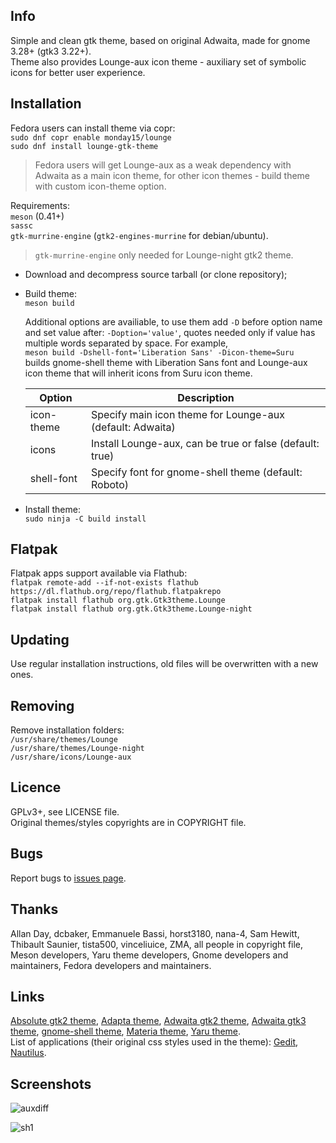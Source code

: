 ## Info
Simple and clean gtk theme, based on original Adwaita, made for gnome 3.28+ (gtk3 3.22+).  
Theme also provides Lounge-aux icon theme - auxiliary set of symbolic icons for better user experience.
 
## Installation
Fedora users can install theme via copr:  
`sudo dnf copr enable monday15/lounge`  
`sudo dnf install lounge-gtk-theme`

> Fedora users will get Lounge-aux as a weak dependency with Adwaita as a main icon theme, for other icon themes - build theme with custom icon-theme option.


Requirements:  
`meson` (0.41+)  
`sassc`  
`gtk-murrine-engine` (`gtk2-engines-murrine` for debian/ubuntu).
> `gtk-murrine-engine` only needed for Lounge-night gtk2 theme.

- Download and decompress source tarball (or clone repository);
- Build theme:  
`meson build` 
 
  Additional options are availiable, to use them add `-D` before option name and set value after: `-Doption='value'`, quotes needed only if value has multiple words separated by space. For example,  
`meson build -Dshell-font='Liberation Sans' -Dicon-theme=Suru`  
builds gnome-shell theme with Liberation Sans font and Lounge-aux icon theme that will inherit icons from Suru icon theme.

  Option | Description
  --- | ---
  icon-theme | Specify main icon theme for Lounge-aux (default: Adwaita)
  icons | Install Lounge-aux, can be true or false (default: true)
  shell-font | Specify font for gnome-shell theme (default: Roboto)

- Install theme:  
`sudo ninja -C build install`

## Flatpak
Flatpak apps support available via Flathub:  
`flatpak remote-add --if-not-exists flathub https://dl.flathub.org/repo/flathub.flatpakrepo`  
`flatpak install flathub org.gtk.Gtk3theme.Lounge`  
`flatpak install flathub org.gtk.Gtk3theme.Lounge-night`

## Updating
Use regular installation instructions, old files will be overwritten with a new ones.

## Removing
Remove installation folders:  
`/usr/share/themes/Lounge`  
`/usr/share/themes/Lounge-night`  
`/usr/share/icons/Lounge-aux`

## Licence
GPLv3+, see LICENSE file.  
Original themes/styles copyrights are in COPYRIGHT file.

## Bugs
Report bugs to [issues page](https://github.com/monday15/lounge-gtk-theme/issues).

## Thanks
Allan Day, dcbaker, Emmanuele Bassi, horst3180, nana-4, Sam Hewitt, Thibault Saunier, tista500, vinceliuice, ZMA, all people in copyright file, Meson developers, Yaru theme developers, Gnome developers and maintainers, Fedora developers and maintainers.

## Links
[Absolute gtk2 theme](https://www.gnome-look.org/p/1080258/), [Adapta theme](https://github.com/adapta-project/adapta-gtk-theme), [Adwaita gtk2 theme](https://gitlab.gnome.org/GNOME/gnome-themes-extra), [Adwaita gtk3 theme](https://gitlab.gnome.org/GNOME/gtk), [gnome-shell theme](https://gitlab.gnome.org/GNOME/gnome-shell), [Materia theme](https://github.com/nana-4/materia-theme), [Yaru theme](https://github.com/ubuntu/yaru).  
List of applications (their original css styles used in the theme): [Gedit](https://gitlab.gnome.org/GNOME/gedit), [Nautilus](https://gitlab.gnome.org/GNOME/nautilus).

## Screenshots
![auxdiff](https://user-images.githubusercontent.com/42862490/50310672-82702700-04c4-11e9-9e3c-e806dcc942eb.png)

![sh1](https://user-images.githubusercontent.com/42862490/51241701-205df100-19a0-11e9-9bd4-8b06807d5619.png)
